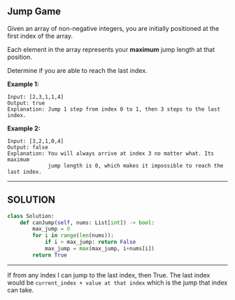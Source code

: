 ## Jump Game

Given an array of non-negative integers, you are initially positioned at the first index of the array.

Each element in the array represents your __maximum__ jump length at that position.

Determine if you are able to reach the last index.

__Example 1:__
```
Input: [2,3,1,1,4]
Output: true
Explanation: Jump 1 step from index 0 to 1, then 3 steps to the last index.
```
__Example 2:__
```
Input: [3,2,1,0,4]
Output: false
Explanation: You will always arrive at index 3 no matter what. Its maximum
             jump length is 0, which makes it impossible to reach the last index.
```

---

## SOLUTION

```python
class Solution:
    def canJump(self, nums: List[int]) -> bool:
        max_jump = 0
        for i in range(len(nums)):
            if i > max_jump: return False
            max_jump = max(max_jump, i+nums[i])
        return True
```

---

If from any index I can jump to the last index, then True.
The last index would be `current_index + value at that index` which is the jump that index can take.
